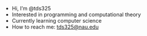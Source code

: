 - Hi, I’m @tds325
- Interested in programming and computational theory
- Currently learning computer science
- How to reach me: tds325@nau.edu

<!---
tds325/tds325 is a ✨ special ✨ repository because its `README.md` (this file) appears on your GitHub profile.
You can click the Preview link to take a look at your changes.
--->
